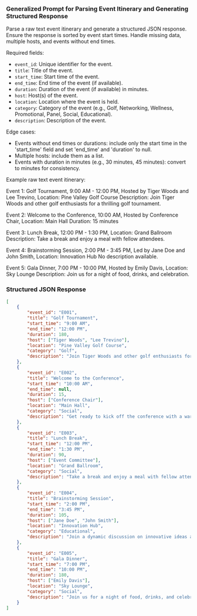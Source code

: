### Generalized Prompt for Parsing Event Itinerary and Generating Structured Response

Parse a raw text event itinerary and generate a structured JSON response. Ensure the response is sorted by event start times. Handle missing data, multiple hosts, and events without end times.

Required fields:

- `event_id`: Unique identifier for the event.
- `title`: Title of the event.
- `start_time`: Start time of the event.
- `end_time`: End time of the event (if available).
- `duration`: Duration of the event (if available) in minutes.
- `host`: Host(s) of the event.
- `location`: Location where the event is held.
- `category`: Category of the event (e.g., Golf, Networking, Wellness, Promotional, Panel, Social, Educational).
- `description`: Description of the event.

Edge cases:

- Events without end times or durations: include only the start time in the 'start_time' field and set 'end_time' and 'duration' to null.
- Multiple hosts: include them as a list.
- Events with duration in minutes (e.g., 30 minutes, 45 minutes): convert to minutes for consistency.

Example raw text event itinerary:

Event 1: Golf Tournament, 9:00 AM - 12:00 PM, Hosted by Tiger Woods and Lee Trevino, Location: Pine Valley Golf Course
Description: Join Tiger Woods and other golf enthusiasts for a thrilling golf tournament.

Event 2: Welcome to the Conference, 10:00 AM, Hosted by Conference Chair, Location: Main Hall
Duration: 15 minutes

Event 3: Lunch Break, 12:00 PM - 1:30 PM, Location: Grand Ballroom
Description: Take a break and enjoy a meal with fellow attendees.

Event 4: Brainstorming Session, 2:00 PM - 3:45 PM, Led by Jane Doe and John Smith, Location: Innovation Hub
No description available.

Event 5: Gala Dinner, 7:00 PM - 10:00 PM, Hosted by Emily Davis, Location: Sky Lounge
Description: Join us for a night of food, drinks, and celebration.

### Structured JSON Response

```json
[
    {
        "event_id": "E001",
        "title": "Golf Tournament",
        "start_time": "9:00 AM",
        "end_time": "12:00 PM",
        "duration": 180,
        "host": ["Tiger Woods", "Lee Trevino"],
        "location": "Pine Valley Golf Course",
        "category": "Golf",
        "description": "Join Tiger Woods and other golf enthusiasts for a thrilling golf tournament."
    },
    {
        "event_id": "E002",
        "title": "Welcome to the Conference",
        "start_time": "10:00 AM",
        "end_time": null,
        "duration": 15,
        "host": ["Conference Chair"],
        "location": "Main Hall",
        "category": "Social",
        "description": "Get ready to kick off the conference with a warm welcome from our esteemed chair."
    },
    {
        "event_id": "E003",
        "title": "Lunch Break",
        "start_time": "12:00 PM",
        "end_time": "1:30 PM",
        "duration": 90,
        "host": ["Event Committee"],
        "location": "Grand Ballroom",
        "category": "Social",
        "description": "Take a break and enjoy a meal with fellow attendees."
    },
    {
        "event_id": "E004",
        "title": "Brainstorming Session",
        "start_time": "2:00 PM",
        "end_time": "3:45 PM",
        "duration": 105,
        "host": ["Jane Doe", "John Smith"],
        "location": "Innovation Hub",
        "category": "Educational",
        "description": "Join a dynamic discussion on innovative ideas and solutions."
    },
    {
        "event_id": "E005",
        "title": "Gala Dinner",
        "start_time": "7:00 PM",
        "end_time": "10:00 PM",
        "duration": 180,
        "host": ["Emily Davis"],
        "location": "Sky Lounge",
        "category": "Social",
        "description": "Join us for a night of food, drinks, and celebration."
    }
]
```